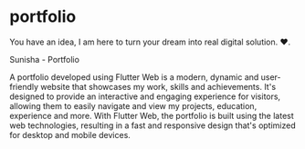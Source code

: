 # portfolio

You have an idea, I am here to turn your dream into real digital solution. ❤.

Sunisha - Portfolio

A portfolio developed using Flutter Web is a modern, dynamic and user-friendly website that showcases my work, skills and achievements. It's designed to provide an interactive and engaging experience for visitors, allowing them to easily navigate and view my projects, education, experience and more. With Flutter Web, the portfolio is built using the latest web technologies, resulting in a fast and responsive design that's optimized for desktop and mobile devices.


